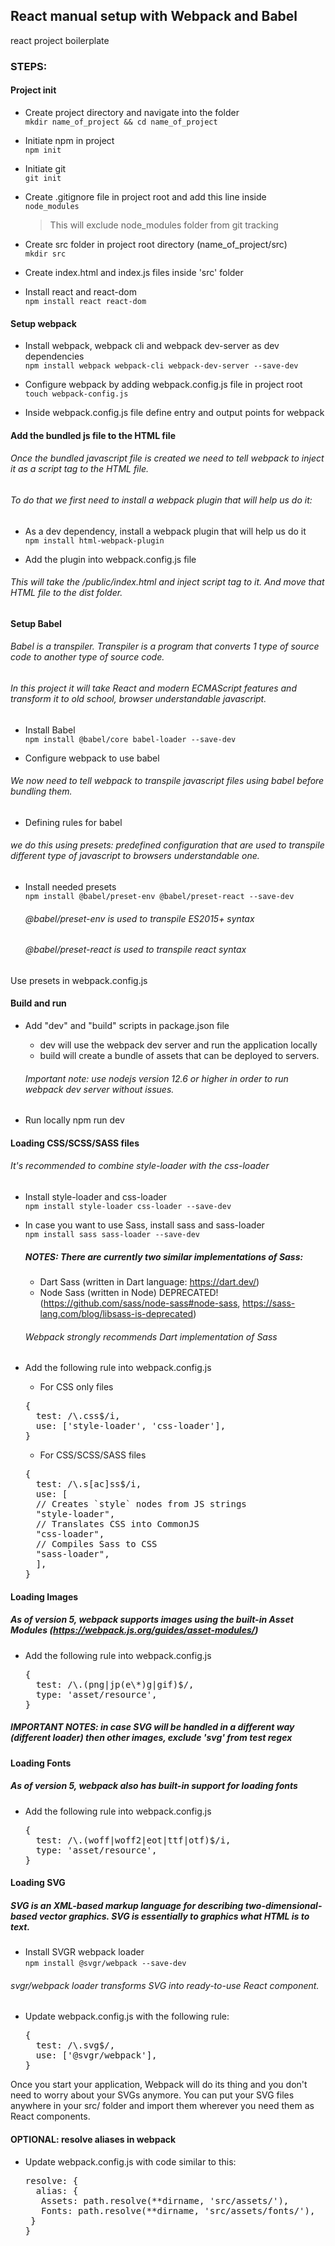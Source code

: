 ## React manual setup with Webpack and Babel
react project boilerplate
### STEPS:

#### Project init
- Create project directory and navigate into the folder  
``mkdir name_of_project && cd name_of_project``  

- Initiate npm in project  
``npm init``   

- Initiate git  
``git init``  

- Create .gitignore file in project root and add this line inside  
``node_modules``
  > This will exclude node_modules folder from git tracking  

- Create src folder in project root directory (name_of_project/src)  
``mkdir src``  

- Create index.html and index.js files inside 'src' folder  

- Install react and react-dom  
``npm install react react-dom``  

#### Setup webpack  
- Install webpack, webpack cli and webpack dev-server as dev dependencies  
``npm install webpack webpack-cli webpack-dev-server --save-dev`` 

- Configure webpack by adding webpack.config.js file in project root  
``touch webpack-config.js``  

- Inside webpack.config.js file define entry and output points for webpack  

#### Add the bundled js file to the HTML file  
###### Once the bundled javascript file is created we need to tell webpack to inject it as a script tag to the HTML file.
###### To do that we first need to install a webpack plugin that will help us do it:  
- As a dev dependency, install a webpack plugin that will help us do it  
``npm install html-webpack-plugin``  

- Add the plugin into webpack.config.js file  
###### This will take the /public/index.html and inject script tag to it. And move that HTML file to the dist folder.  

#### Setup Babel
###### Babel is a transpiler. Transpiler is a program that converts 1 type of source code to another type of source code.
###### In this project it will take React and modern ECMAScript features and transform it to old school, browser understandable javascript.  

- Install Babel  
``npm install @babel/core babel-loader --save-dev``  

- Configure webpack to use babel  
###### We now need to tell webpack to transpile javascript files using babel before bundling them.
- Defining rules for babel  
###### we do this using presets: predefined configuration that are used to transpile different type of javascript to browsers understandable one.
- Install needed presets  
``npm install @babel/preset-env @babel/preset-react --save-dev``  
  ###### @babel/preset-env is used to transpile ES2015+ syntax
  ###### @babel/preset-react is used to transpile react syntax  
Use presets in webpack.config.js  

#### Build and run  
- Add "dev" and "build" scripts in package.json file  
  * dev will use the webpack dev server and run the application locally  
  * build will create a bundle of assets that can be deployed to servers.  
  ###### Important note: use nodejs version 12.6 or higher in order to run webpack dev server without issues. 
  
- Run locally npm run dev  

#### Loading CSS/SCSS/SASS files  
###### It's recommended to combine style-loader with the css-loader  

- Install style-loader and css-loader  
``npm install style-loader css-loader --save-dev``  

- In case you want to use Sass, install sass and sass-loader  
``npm install sass sass-loader --save-dev``  

  ##### NOTES: There are currently two similar implementations of Sass:  
  * Dart Sass (written in Dart language: https://dart.dev/)  
  * Node Sass (written in Node) DEPRECATED! (https://github.com/sass/node-sass#node-sass, https://sass-lang.com/blog/libsass-is-deprecated)
  ###### Webpack strongly recommends Dart implementation of Sass

- Add the following rule into webpack.config.js  
  * For CSS only files

  <pre>{
  &emsp; test: /\.css$/i,  
  &emsp; use: ['style-loader', 'css-loader'],
  }</pre>

  * For CSS/SCSS/SASS files
  <pre>{
  &emsp; test: /\.s[ac]ss$/i,
  &emsp; use: [
  &emsp; // Creates `style` nodes from JS strings
  &emsp; "style-loader",
  &emsp; // Translates CSS into CommonJS
  &emsp; "css-loader",
  &emsp; // Compiles Sass to CSS
  &emsp; "sass-loader",
  &emsp; ],
  }</pre>

#### Loading Images
##### As of version 5, webpack supports images using the built-in Asset Modules (https://webpack.js.org/guides/asset-modules/)
- Add the following rule into webpack.config.js  
  <pre>{
  &emsp; test: /\.(png|jp(e\*)g|gif)$/,
  &emsp; type: 'asset/resource',
  }</pre>
##### IMPORTANT NOTES: in case SVG will be handled in a different way (different loader) then other images, exclude 'svg' from test regex  

#### Loading Fonts  
##### As of version 5, webpack also has built-in support for loading fonts
- Add the following rule into webpack.config.js  
  <pre>{
  &emsp; test: /\.(woff|woff2|eot|ttf|otf)$/i,
  &emsp; type: 'asset/resource',
  }</pre>

#### Loading SVG  
##### SVG is an XML-based markup language for describing two-dimensional-based vector graphics. SVG is essentially to graphics what HTML is to text.  
- Install SVGR webpack loader  
``npm install @svgr/webpack --save-dev``  
###### svgr/webpack loader transforms SVG into ready-to-use React component.
- Update webpack.config.js with the following rule:  
  <pre>{
  &emsp; test: /\.svg$/,
  &emsp; use: ['@svgr/webpack'],
  }</pre>

Once you start your application, Webpack will do its thing and you don't need to worry about your SVGs anymore.
You can put your SVG files anywhere in your src/ folder and import them wherever you need them as React components.  

#### OPTIONAL: resolve aliases in webpack  
- Update webpack.config.js with code similar to this:
  <pre>resolve: {
  &emsp; alias: {
  &emsp;&emsp; Assets: path.resolve(**dirname, 'src/assets/'),
  &emsp;&emsp; Fonts: path.resolve(**dirname, 'src/assets/fonts/'),
  &emsp;}
  }</pre>

